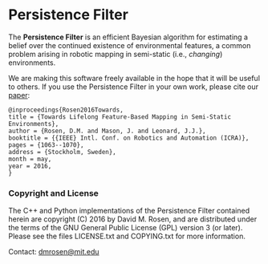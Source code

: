 # Persistence Filter

The **Persistence Filter** is an efficient Bayesian algorithm for estimating a belief over the continued existence of environmental features, a common problem arising in robotic mapping in semi-static (i.e., *changing*) environments.

We are making this software freely available in the hope that it will be useful to others.  If you use the Persistence Filter in your own work, please cite our [paper](https://david-m-rosen.github.io/publication/persistencefilter-icra/PersistenceFilter-ICRA.pdf): 

```
@inproceedings{Rosen2016Towards,
title = {Towards Lifelong Feature-Based Mapping in Semi-Static Environments},
author = {Rosen, D.M. and Mason, J. and Leonard, J.J.},
booktitle = {{IEEE} Intl. Conf. on Robotics and Automation (ICRA)},
pages = {1063--1070},
address = {Stockholm, Sweden},
month = may,
year = 2016,
}
```

### Copyright and License

The C++ and Python implementations of the Persistence Filter contained herein are copyright (C) 2016 by David M. Rosen, and are distributed under the terms of the GNU General Public License (GPL) version 3 (or later).  Please see the files LICENSE.txt and COPYING.txt for more information.

Contact: dmrosen@mit.edu
